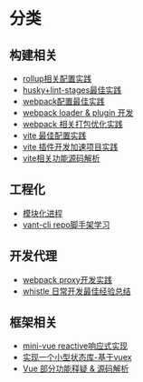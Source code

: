 # 分类

## 构建相关

- [rollup相关配置实践]()
- [husky+lint-stages最佳实践]()
- [webpack配置最佳实践]()
- [webpack loader & plugin 开发]()
- [webpack 相关打包优化实践]()
- [vite 最佳配置实践]()
- [vite 插件开发加速项目实践]()
- [vite相关功能源码解析]()

## 工程化

- [模块化进程]()
- [vant-cli repo脚手架学习]()

## 开发代理

- [webpack proxy开发实践]()
- [whistle 日常开发最佳经验总结](./docs/whistle/tutorial.md)

## 框架相关

- [mini-vue reactive响应式实现](./docs/vue2/reactive/reactive-intro.md)
- [实现一个小型状态库-基于vuex](./docs/vuex/vuex-intro.md)
- [Vue 部分功能释疑 & 源码解析](./docs/vue/use.md)
